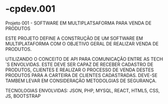 # -cpdev.001

Projeto 001 - SOFTWARE EM MULTIPLATSAFORMA PARA VENDA DE PRODUTOS


ESTE PROJETO DEFINE A CONSTRUÇÃO DE UM SOFTWARE EM MULTIPLATAFORMA COM O OBJETIVO GERAL DE REALIZAR VENDA DE PRODUTOS.

UTILIZANDO O CONCEITO DE API PARA COMUNICAÇÃO ENTRE AS TECH´S ENVOLVIDAS.
ESTE DEVE SER CAPAZ DE RECEBER CADASTRO DE PRODUTOS, CLIENTES E REALIZAR O PROCESSO DE VENDA DESTES PRODUTOS PARA A CARTEIRA DE CLIENTES CADASTRADAS.
DEVE-SE TAMBEM LEVAR EM CONSIDERAÇÃO METODOLGIAS DE SEGURANÇA.

TECNOLOGIAS ENVOLVIDAS: JSON, PHP, MYSQL, REACT, HTML5, CSS, JS, BOOTSTRAP
